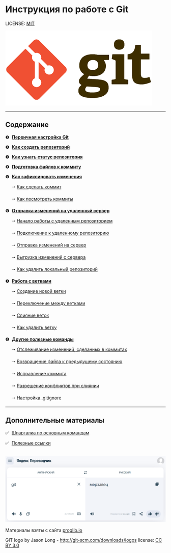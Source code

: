 # Инструкция по работе с Git

LICENSE: [MIT](license.md)

![Git logo](img/git-logo.png)


---

## Содержание
❶&nbsp; [**Первичная настройка Git**](pages/config.md) 

❷&nbsp; [**Как создать репозиторий**](pages/init.md) 

❸&nbsp; [**Как узнать статус репозитория**](pages/status.md) 

❹&nbsp; [**Подготовка файлов к коммиту**](pages/add.md)

❺&nbsp; [**Как зафиксировать изменения**](pages/commit.md)

&nbsp;&nbsp;&nbsp;&nbsp;&nbsp;🠒 [Как сделать коммит](pages/commit.md)

&nbsp;&nbsp;&nbsp;&nbsp;&nbsp;🠒 [Как посмотреть коммиты](pages/commit.md#log)

❻&nbsp; [**Отправка изменений на удаленный сервер**](pages/push.md)

&nbsp;&nbsp;&nbsp;&nbsp;&nbsp;🠒 [Начало работы с удаленным репозиторием](pages/push.md#clone)

&nbsp;&nbsp;&nbsp;&nbsp;&nbsp;🠒 [Подключение к удаленному репозиторию](pages/push.md#add)

&nbsp;&nbsp;&nbsp;&nbsp;&nbsp;🠒 [Отправка изменений на сервер](pages/push.md#push)

&nbsp;&nbsp;&nbsp;&nbsp;&nbsp;🠒 [Выгрузка изменений с сервера](pages/push.md#pull)

&nbsp;&nbsp;&nbsp;&nbsp;&nbsp;🠒 [Как удалить локальный репозиторий](pages/push.md#del)

❼&nbsp; [**Работа с ветками**](pages/branch.md)

&nbsp;&nbsp;&nbsp;&nbsp;&nbsp;🠒 [Создание новой ветки](pages/branch.md#new)

&nbsp;&nbsp;&nbsp;&nbsp;&nbsp;🠒 [Переключение между ветками](pages/branch.md#checkout)

&nbsp;&nbsp;&nbsp;&nbsp;&nbsp;🠒 [Слияние веток](pages/branch.md#merge)

&nbsp;&nbsp;&nbsp;&nbsp;&nbsp;🠒 [Как удалить ветку](pages/branch.md#del)

❽&nbsp; [**Другие полезные команды**](pages/other.md)

&nbsp;&nbsp;&nbsp;&nbsp;&nbsp;🠒 [Отслеживание изменений, сделанных в коммитах](pages/other.md#log)

&nbsp;&nbsp;&nbsp;&nbsp;&nbsp;🠒 [Возвращение файла к предыдущему состоянию](pages/other.md#checkout)

&nbsp;&nbsp;&nbsp;&nbsp;&nbsp;🠒 [Исправление коммита](pages/other.md#revert)

&nbsp;&nbsp;&nbsp;&nbsp;&nbsp;🠒 [Разрешение конфликтов при слиянии](pages/other.md#conflict)

&nbsp;&nbsp;&nbsp;&nbsp;&nbsp;🠒 [Настройка .gitignore](pages/other.md#gitignore)

---

## Дополнительные материалы
✅ &nbsp;[Шпаргалка по основным командам](pages/commands.md)

✅ &nbsp;[Полезные ссылки](pages/links.md)
&nbsp;<br>
&nbsp;<br>

![Git fun](img/gitfun.png)


Материалы взяты с сайта [proglib.io](https://proglib.io/p/git-for-half-an-hour) 

GIT logo by Jason Long - http://git-scm.com/downloads/logos
license: [CC BY 3.0](https://creativecommons.org/licenses/by/3.0/)